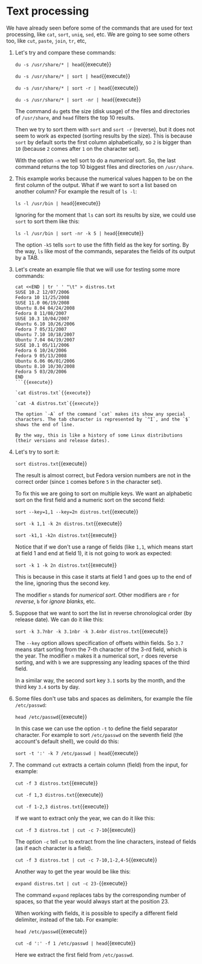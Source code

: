 # Text processing

We have already seen before some of the commands that are used for
text processing, like `cat`, `sort`, `uniq`, `sed`, etc. We are going
to see some others too, like `cut`, `paste`, `join`, `tr`, etc,

1. Let's try and compare these commands:

   `du -s /usr/share/* | head`{{execute}}

   `du -s /usr/share/* | sort | head`{{execute}}

   `du -s /usr/share/* | sort -r | head`{{execute}}

   `du -s /usr/share/* | sort -nr | head`{{execute}}

   The command `du` gets the size (disk usage) of the files and
   directories of `/usr/share`, and `head` filters the top 10 results.
   
   Then we try to sort them with `sort` and `sort -r` (reverse), but
   it does not seem to work as expected (sorting results by the size).
   This is because `sort` by default sorts the first column
   alphabetically, so `2` is bigger than `10` (because `2` comes after
   `1` on the character set).
   
   With the option `-n` we tell sort to do a _numerical_ sort. So, the
   last command returns the top 10 biggest files and directories on
   `/usr/share`.
   
2. This example works because the numerical values happen to be on the
   first column of the output. What if we want to sort a list based on
   another column? For example the result of `ls -l`:
   
   `ls -l /usr/bin | head`{{execute}}
   
   Ignoring for the moment that `ls` can sort its results by size, we
   could use `sort` to sort them like this:
    
   `ls -l /usr/bin | sort -nr -k 5 | head`{{execute}}
   
   The option `-k5` tells `sort` to use the fifth field as the key for
   sorting. By the way, `ls` like most of the commands, separates the
   fields of its output by a TAB.
   
3. Let's create an example file that we will use for testing some more
   commands:
   
   ```
   cat <<END | tr ' ' "\t" > distros.txt
   SUSE 10.2 12/07/2006
   Fedora 10 11/25/2008
   SUSE 11.0 06/19/2008
   Ubuntu 8.04 04/24/2008
   Fedora 8 11/08/2007
   SUSE 10.3 10/04/2007
   Ubuntu 6.10 10/26/2006
   Fedora 7 05/31/2007
   Ubuntu 7.10 10/18/2007
   Ubuntu 7.04 04/19/2007
   SUSE 10.1 05/11/2006
   Fedora 6 10/24/2006
   Fedora 9 05/13/2008
   Ubuntu 6.06 06/01/2006
   Ubuntu 8.10 10/30/2008
   Fedora 5 03/20/2006
   END
   ```{{execute}}
   
   `cat distros.txt`{{execute}}

   `cat -A distros.txt`{{execute}}

   The option `-A` of the command `cat` makes its show any special
   characters. The tab character is represented by `^I`, and the `$`
   shows the end of line.
   
   By the way, this is like a history of some Linux distributions
   (their versions and release dates).
   
4. Let's try to sort it:

   `sort distros.txt`{{execute}}
   
   The result is almost correct, but Fedora version numbers are not in
   the correct order (since `1` comes before `5` in the character set).
   
   To fix this we are going to sort on multiple keys. We want an
   alphabetic sort on the first field and a numeric sort on the second
   field:
   
   `sort --key=1,1 --key=2n distros.txt`{{execute}}
   
   `sort -k 1,1 -k 2n distros.txt`{{execute}}
   
   `sort -k1,1 -k2n distros.txt`{{execute}}
   
   Notice that if we don't use a range of fields (like `1,1`, which
   means start at field 1 and end at field 1), it is not going to work
   as expected:

   `sort -k 1 -k 2n distros.txt`{{execute}}
   
   This is because in this case it starts at field 1 and goes up to
   the end of the line, ignoring thus the second key.
   
   The modifier `n` stands for _numerical sort_. Other modifiers are
   `r` for _reverse_, `b` for _ignore blanks_, etc.

5. Suppose that we want to sort the list in reverse chronological
   order (by release date). We can do it like this:
   
   `sort -k 3.7nbr -k 3.1nbr -k 3.4nbr distros.txt`{{execute}}

   The `--key` option allows specification of offsets within fields.
   So `3.7` means start sorting from the 7-th character of the 3-rd
   field, which is the year. The modifier `n` makes it a numerical
   sort, `r` does reverse sorting, and with `b` we are suppressing any
   leading spaces of the third field.
   
   In a similar way, the second sort key `3.1` sorts by the month, and
   the third key `3.4` sorts by day.

6. Some files don't use tabs and spaces as delimiters, for example
   the file `/etc/passwd`:
   
   `head /etc/passwd`{{execute}}
   
   In this case we can use the option `-t` to define the field
   separator character. For example to sort `/etc/passwd` on the
   seventh field (the account's default shell), we could do this:
   
   `sort -t ':' -k 7 /etc/passwd | head`{{execute}}
   
7. The command `cut` extracts a certain column (field) from the input,
   for example:
   
   `cut -f 3 distros.txt`{{execute}}
   
   `cut -f 1,3 distros.txt`{{execute}}
   
   `cut -f 1-2,3 distros.txt`{{execute}}
   
   If we want to extract only the year, we can do it like this:
   
   `cut -f 3 distros.txt | cut -c 7-10`{{execute}}
   
   The option `-c` tell `cut` to extract from the line characters,
   instead of fields (as if each character is a field).

   `cut -f 3 distros.txt | cut -c 7-10,1-2,4-5`{{execute}}
   
   Another way to get the year would be like this:
   
   `expand distros.txt | cut -c 23-`{{execute}}
   
   The command `expand` replaces tabs by the corresponding number of
   spaces, so that the year would always start at the position 23.

   When working with fields, it is possible to specify a different
   field delimiter, instead of the tab. For example:
   
   `head /etc/passwd`{{execute}}
   
   `cut -d ':' -f 1 /etc/passwd | head`{{execute}}
   
   Here we extract the first field from `/etc/passwd`.
